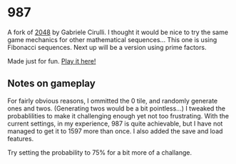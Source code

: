 # 987 
A fork of [2048](https://github.com/gabrielecirulli/2048) by Gabriele Cirulli.  I thought it would be nice to try the same game mechanics for other mathematical sequences... This one is using Fibonacci sequences. Next up will be a version using prime factors.

Made just for fun. [Play it here!](http://cozmic72.github.io/987/)

## Notes on gameplay
For fairly obvious reasons, I ommitted the 0 tile, and randomly generate ones and twos.  (Generating twos would be a bit pointless...) I tweaked the probablilities to make it challenging enough yet not too frustrating.  With the current settings, in my experience, 987 is quite achievable, but I have not managed to get it to 1597 more than once. I also added the save and load features.

Try setting the probability to 75% for a bit more of a challange.
